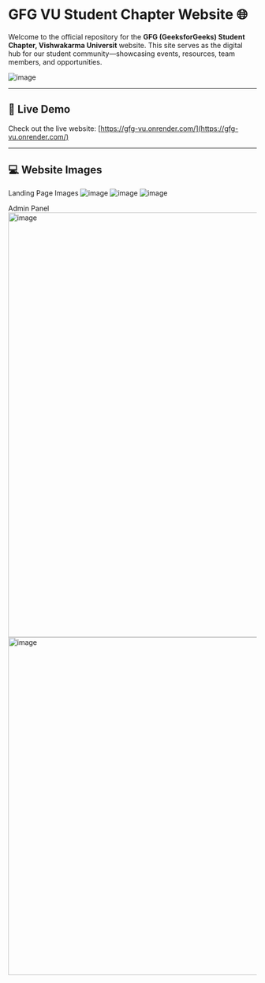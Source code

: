 # GFG VU Student Chapter Website 🌐

Welcome to the official repository for the **GFG (GeeksforGeeks) Student Chapter, Vishwakarma Universit** website. This site serves as the digital hub for our student community—showcasing events, resources, team members, and opportunities.

![image](https://github.com/user-attachments/assets/44d4282c-3312-441d-badf-a67c9ab1f0e5)

---

## 🚀 Live Demo

Check out the live website: [https://gfg-vu.onrender.com/](https://gfg-vu.onrender.com/)  

---

## 💻 Website Images
Landing Page Images
![image](https://github.com/user-attachments/assets/f36b0c51-24e8-401c-bc1f-453b1e081f0c)
![image](https://github.com/user-attachments/assets/522e11ce-4777-46fb-b58e-17d12a27d49f)
![image](https://github.com/user-attachments/assets/a8f1ff44-6a16-4b62-b93f-c5916ce4ec26)

Admin Panel
<img width="1906" height="862" alt="image" src="https://github.com/user-attachments/assets/ecffde7d-3121-48bc-bd24-9c000cf91ded" />
<img width="1888" height="686" alt="image" src="https://github.com/user-attachments/assets/a32e0e10-6d7c-44bd-b5d4-c31a6728ed4b" />

